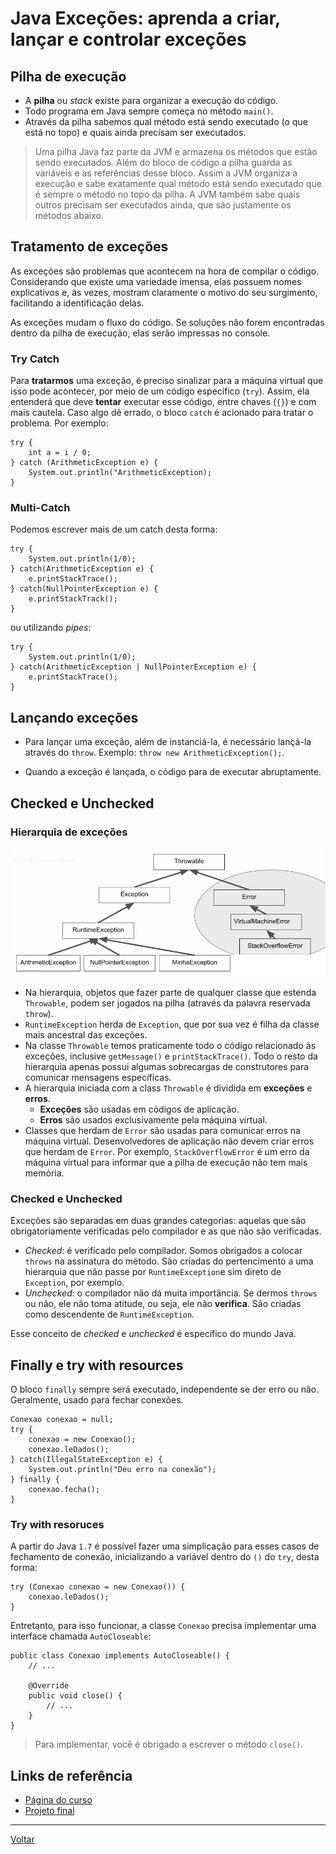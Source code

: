 # Java Exceções: aprenda a criar, lançar e controlar exceções

## Pilha de execução

- A **pilha** ou *stack* existe para organizar a execução do código. 
- Todo programa em Java sempre começa no método `main()`.
- Através da pilha sabemos qual método está sendo executado (o que está no topo) e quais ainda precisam ser executados.

> Uma pilha Java faz parte da JVM e armazena os métodos que estão sendo executados. Além do bloco de código a pilha guarda as variáveis e as referências desse bloco. Assim a JVM organiza a execução e sabe exatamente qual método está sendo executado que é sempre o método no topo da pilha. A JVM também sabe quais outros precisam ser executados ainda, que são justamente os métodos abaixo.

## Tratamento de exceções

As exceções são problemas que acontecem na hora de compilar o código. Considerando que existe uma variedade imensa, elas possuem nomes explicativos e, às vezes, mostram claramente o motivo do seu surgimento, facilitando a identificação delas.

As exceções mudam o fluxo do código. Se soluções não forem encontradas dentro da pilha de execução, elas serão impressas no console.

### Try Catch

Para **tratarmos** uma exceção, é preciso sinalizar para a máquina virtual que isso pode acontecer, por meio de um código específico (`try`). Assim, ela entenderá que deve **tentar** executar esse código, entre chaves (`{}`) e com mais cautela. Caso algo dê errado, o bloco `catch` é acionado para tratar o problema. Por exemplo:

```
try {
    int a = i / 0;
} catch (ArithmeticException e) {
    System.out.println("ArithmeticException);
}
```

### Multi-Catch

Podemos escrever mais de um catch desta forma:

```
try {
    System.out.println(1/0);
} catch(ArithmeticException e) {
    e.printStackTrace();
} catch(NullPointerException e) {
    e.printStackTrack();
}
```

ou utilizando *pipes*:

```
try {
    System.out.println(1/0);
} catch(ArithmeticException | NullPointerException e) {
    e.printStackTrace();
}
```

## Lançando exceções

- Para lançar uma exceção, além de instanciá-la, é necessário lançá-la através do `throw`. Exemplo: `throw new ArithmeticException();`.

- Quando a exceção é lançada, o código para de executar abruptamente.

## Checked e Unchecked 

### Hierarquia de exceções

![Hierarquia](./docs/1_4_hierarquia-error.png)

- Na hierarquia, objetos que fazer parte de qualquer classe que estenda `Throwable`, podem ser jogados na pilha (através da palavra reservada `throw`).
- `RuntimeException` herda de `Exception`, que por sua vez é filha da classe mais ancestral das exceções.
- Na classe `Throwable` temos praticamente todo o código relacionado às exceções, inclusive `getMessage()` e `printStackTrace()`. Todo o resto da hierarquia apenas possui algumas sobrecargas de construtores para comunicar mensagens específicas.
- A hierarquia iniciada com a class `Throwable` é dividida em **exceções** e **erros**.
    - **Exceções** são usadas em códigos de aplicação. 
    - **Erros** são usados exclusivamente pela máquina virtual.
- Classes que herdam de `Error` são usadas para comunicar erros na máquina virtual. Desenvolvedores de aplicação não devem criar erros que herdam de `Error`. Por exemplo, `StackOverflowError` é um erro da máquina virtual para informar que a pilha de execução não tem mais memória.

### Checked e Unchecked

Exceções são separadas em duas grandes categorias: aquelas que são obrigatoriamente verificadas pelo compilador e as que não são verificadas.

- *Checked*: é verificado pelo compilador. Somos obrigados a colocar `throws` na assinatura do método. São criadas do pertencimento a uma hierarquia que não passe por `RuntimeException`e sim direto de `Exception`, por exemplo.
- *Unchecked*: o compilador não dá muita importância. Se dermos `throws` ou não, ele não toma atitude, ou seja, ele não **verifica**. São criadas como descendente de `RuntimeException`.

Esse conceito de *checked* e *unchecked* é específico do mundo Java.

## Finally e try with resources

O bloco `finally` sempre será executado, independente se der erro ou não. Geralmente, usado para fechar conexões.

```
Conexao conexao = null;
try {
    conexao = new Conexao();
    conexao.leDados();
} catch(IllegalStateException e) {
    System.out.println("Deu erro na conexão");
} finally {
    conexao.fecha();
}
```

### Try with resoruces

A partir do Java `1.7` é possível fazer uma simplicação para esses casos de fechamento de conexão, inicializando a variável dentro do `()` do `try`, desta forma:

```
try (Conexao conexao = new Conexao()) {
    conexao.leDados();
}
```

Entretanto, para isso funcionar, a classe `Conexao` precisa implementar uma interface chamada `AutoCloseable`:

```
public class Conexao implements AutoCloseable() {
    // ...

    @Override
    public void close() {
        // ...
    }
}
```

> Para implementar, você é obrigado a escrever o método `close()`.

## Links de referência

- [Página do curso](https://cursos.alura.com.br/course/java-excecoes)
- [Projeto final](https://caelum-online-public.s3.amazonaws.com/834-java-excecoes/06/java4-projetos-finais.zip)

---

[Voltar](./README.md)
